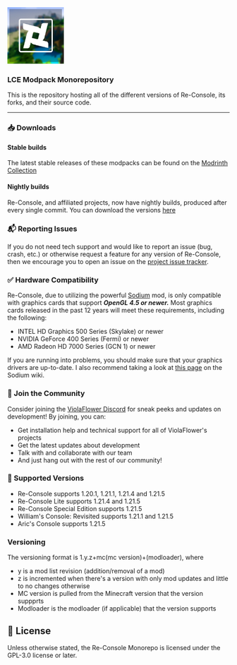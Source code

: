 <img src="versions/re-console/modrinth/fabric/1.21.5/rc-icon.png" width="128">


### LCE Modpack Monorepository
This is the repository hosting all of the different versions of Re-Console, its forks, and their source code.

---

### 📥 Downloads

#### Stable builds

The latest stable releases of these modpacks can be found on the [Modrinth Collection](https://modrinth.com/collection/sgxcMC60)

#### Nightly builds

Re-Console, and affiliated projects, now have nightly builds, produced after every single commit. You can download the versions [here](https://github.com/ViolaFlower/Re-Console-Monorepository/actions)

### 📬 Reporting Issues

If you do not need tech support and would like to report an issue (bug, crash, etc.) or otherwise request a feature for any version of Re-Console, then we encourage you to open an issue on the
[project issue tracker](https://github.com/ViolaFlower/Re-Console-Monorepository/issues).

### ✅ Hardware Compatibility
Re-Console, due to utilizing the powerful [Sodium](https://modrinth.com/mod/sodium) mod, is only compatible with graphics cards that support ***OpenGL 4.5 or newer.***
Most graphics cards released in the past 12 years will meet these requirements, including the following:

  -  INTEL HD Graphics 500 Series (Skylake) or newer
  -  NVIDIA GeForce 400 Series (Fermi) or newer
  -  AMD Radeon HD 7000 Series (GCN 1) or newer

If you are running into problems, you should make sure that your graphics drivers are up-to-date. I also recommend taking a look at [this page](https://github.com/CaffeineMC/sodium/wiki/Driver-Compatibility) on the Sodium wiki.

### 💬 Join the Community
Consider joining the [ViolaFlower Discord](https://discord.com/invite/dsBrDdJysn) for sneak peeks and updates on development! By joining, you can:
- Get installation help and technical support for all of ViolaFlower's projects
- Get the latest updates about development
- Talk with and collaborate with our team
- And just hang out with the rest of our community!

### 📝 Supported Versions
- Re-Console supports 1.20.1, 1.21.1, 1.21.4 and 1.21.5
- Re-Console Lite supports 1.21.4 and 1.21.5
- Re-Console Special Edition supports 1.21.5
- William's Console: Revisited supports 1.21.1 and 1.21.5
- Aric's Console supports 1.21.5

### Versioning
The versioning format is 1.y.z+mc(mc version)+(modloader), where

- y is a mod list revision (addition/removal of a mod)
- z is incremented when there's a version with only mod updates and little to no changes otherwise
- MC version is pulled from the Minecraft version that the version suppprts
- Modloader is the modloader (if applicable) that the version supports


## 📜 License
Unless otherwise stated, the Re-Console Monorepo is licensed under the GPL-3.0 license or later.

